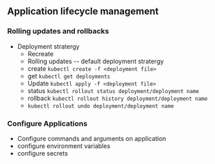 ## Application lifecycle management

### Rolling updates and rollbacks
  - Deployment stratergy
    - Recreate
    - Rolling updates -- default deployment stratergy
    - create `kubectl create -f <deployment file>`
    - get `kubectl get deployments`
    - Update `kubectl apply -f <deployment file>`
    - status `kubectl rollout status deployment/deployment name`
    - rollback `kubectl rollout history deployment/deployment name`
    - `kubectl rollout undo deployment/deployment name`
    
    
### Configure Applications
- Configure commands and arguments on application
- configure environment variables
- configure secrets

